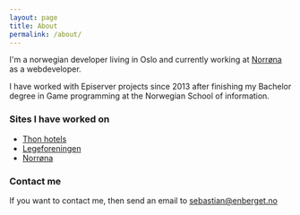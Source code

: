 ```yaml
---
layout: page
title: About
permalink: /about/
---
```


I'm a norwegian developer living in Oslo and currently working at [Norrøna](https://www.norrona.com/) as a webdeveloper.

I have worked with Episerver projects since 2013 after finishing my Bachelor degree in Game programming at the Norwegian School of information.

### Sites I have worked on

- [Thon hotels](https://www.thonhotels.no)
- [Legeforeningen](https://www.legeforeningen.no)
- [Norrøna](https://www.norrona.com/)

### Contact me

If you want to contact me, then send an email to [sebastian@enberget.no](mailto:sebastian@enberget.no)